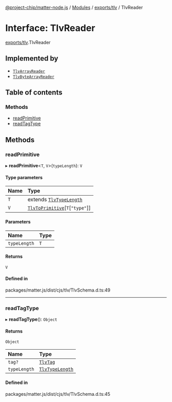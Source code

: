 [@project-chip/matter-node.js](../README.md) / [Modules](../modules.md) / [exports/tlv](../modules/exports_tlv.md) / TlvReader

# Interface: TlvReader

[exports/tlv](../modules/exports_tlv.md).TlvReader

## Implemented by

- [`TlvArrayReader`](../classes/exports_tlv.TlvArrayReader.md)
- [`TlvByteArrayReader`](../classes/exports_tlv.TlvByteArrayReader.md)

## Table of contents

### Methods

- [readPrimitive](exports_tlv.TlvReader.md#readprimitive)
- [readTagType](exports_tlv.TlvReader.md#readtagtype)

## Methods

### readPrimitive

▸ **readPrimitive**<`T`, `V`\>(`typeLength`): `V`

#### Type parameters

| Name | Type |
| :------ | :------ |
| `T` | extends [`TlvTypeLength`](../modules/exports_tlv.md#tlvtypelength) |
| `V` | [`TlvToPrimitive`](../modules/exports_tlv.md#tlvtoprimitive)[`T`[``"type"``]] |

#### Parameters

| Name | Type |
| :------ | :------ |
| `typeLength` | `T` |

#### Returns

`V`

#### Defined in

packages/matter.js/dist/cjs/tlv/TlvSchema.d.ts:49

___

### readTagType

▸ **readTagType**(): `Object`

#### Returns

`Object`

| Name | Type |
| :------ | :------ |
| `tag?` | [`TlvTag`](../modules/exports_tlv.md#tlvtag) |
| `typeLength` | [`TlvTypeLength`](../modules/exports_tlv.md#tlvtypelength) |

#### Defined in

packages/matter.js/dist/cjs/tlv/TlvSchema.d.ts:45
